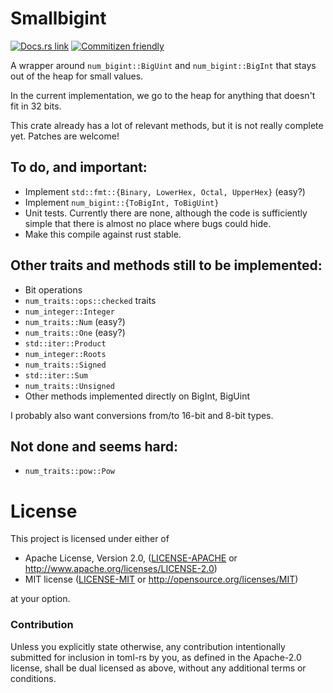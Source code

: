 # Smallbigint

[![Docs.rs link](https://docs.rs/smallbigint/badge.svg)](https://docs.rs/smallbigint)
[![Commitizen friendly](https://img.shields.io/badge/commitizen-friendly-brightgreen.svg)](http://commitizen.github.io/cz-cli/)

A wrapper around `num_bigint::BigUint` and `num_bigint::BigInt` that
stays out of the heap for small values.

In the current implementation, we go to the heap for anything that
doesn't fit in 32 bits.

This crate already has a lot of relevant methods, but it is not really complete
yet. Patches are welcome!

## To do, and important:

- Implement `std::fmt::{Binary, LowerHex, Octal, UpperHex}` (easy?)
- Implement `num_bigint::{ToBigInt, ToBigUint}`
- Unit tests. Currently there are none, although the code is sufficiently simple
  that there is almost no place where bugs could hide.
- Make this compile against rust stable.

## Other traits and methods still to be implemented:

- Bit operations
- `num_traits::ops::checked` traits
- `num_integer::Integer`
- `num_traits::Num` (easy?)
- `num_traits::One` (easy?)
- `std::iter::Product`
- `num_integer::Roots`
- `num_traits::Signed`
- `std::iter::Sum`
- `num_traits::Unsigned`
- Other methods implemented directly on BigInt, BigUint

I probably also want conversions from/to 16-bit and 8-bit types.

## Not done and seems hard:

- `num_traits::pow::Pow`

# License

This project is licensed under either of

 * Apache License, Version 2.0, ([LICENSE-APACHE](LICENSE-APACHE) or
   http://www.apache.org/licenses/LICENSE-2.0)
 * MIT license ([LICENSE-MIT](LICENSE-MIT) or
   http://opensource.org/licenses/MIT)

at your option.

### Contribution

Unless you explicitly state otherwise, any contribution intentionally submitted
for inclusion in toml-rs by you, as defined in the Apache-2.0 license, shall be
dual licensed as above, without any additional terms or conditions.
